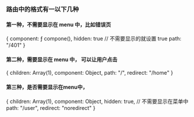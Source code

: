 <!--
 * @Author: 郭志明 zhiming.guo@zingbiz.com
 * @Date: 2023-08-23 19:41:06
 * @LastEditors: 郭志明 zhiming.guo@zingbiz.com
 * @LastEditTime: 2023-08-23 19:45:33
 * @FilePath: /gzm_house/FrontPage/src/router/index.md
 * @Description: 这是默认设置,请设置`customMade`, 打开koroFileHeader查看配置 进行设置: https://github.com/OBKoro1/koro1FileHeader/wiki/%E9%85%8D%E7%BD%AE
-->
### 路由中的格式有一以下几种

#### 第一种，不需要显示在 menu 中，比如错误页
{
  component: ƒ compone(),
  hidden: true    // 不需要显示的就设置 true
  path: "/401"
}

#### 第二种，需要显示在 menu 中， 可以让用户点击
{
  children: Array(1),
  component: Object,
  path: "/",
  redirect: "/home"
}

#### 第三种，是否需要显示在menu中，
{
  children: Array(1),
  component: Object,
  hidden: true,     // 不需要显示在菜单中
  path: "/user",
  redirect: "noredirect"
}